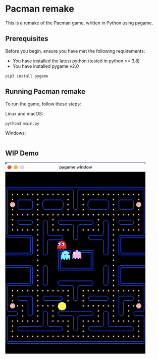# Pacman remake

This is a remake of the Pacman game, written in Python using pygame.

## Prerequisites

Before you begin, ensure you have met the following requirements:

* You have installed the latest python (tested in python >= 3.8)
* You have installed pygame v2.0
```
pip3 install pygame
```

## Running Pacman remake
To run the game, follow these steps:

Linux and macOS:

```
python3 main.py
```

Windows:

```
```

## WIP Demo

![Pacman Remake Demo](pacman.gif)